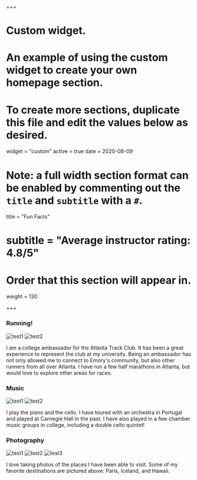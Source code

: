 +++
# Custom widget.
# An example of using the custom widget to create your own homepage section.
# To create more sections, duplicate this file and edit the values below as desired.
widget = "custom"
active = true
date = 2020-08-09

# Note: a full width section format can be enabled by commenting out the `title` and `subtitle` with a `#`.
title = "Fun Facts"
# subtitle = "Average instructor rating: 4.8/5"

# Order that this section will appear in.
weight = 130

+++

### Running!

![test1](/images/grouprun.jpg) ![test2](/images/half.jpg)

I am a college ambassador for the Atlanta Track Club. It has been a great experience to represent the club at my university. Being an ambassador has not only allowed me to connect to Emory's community, but also other runners from all over Atlanta. I have run a few half marathons in Atlanta, but would love to explore other areas for races. 


### Music
![test1](/images/cello.jpg) ![test2](/images/quintet.jpg)


I play the piano and the cello. I have toured with an orchestra in Portugal and played at Carnegie Hall in the past. I have also played in a few chamber music groups in college, including a double cello quintet! 

### Photography
![test1](/images/paris.jpg) ![test2](/images/iceland.jpg) ![test3](/images/hawaii.JPG)


I love taking photos of the places I have been able to visit. Some of my favorite destinations are pictured above: Paris, Iceland, and Hawaii. 


